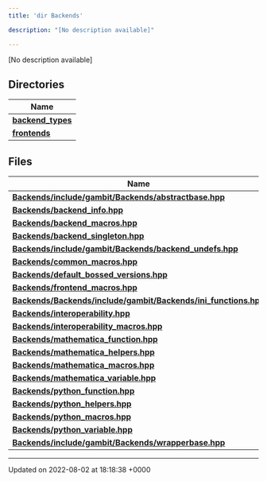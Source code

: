 ```yaml
---
title: 'dir Backends'

description: "[No description available]"

---
```







[No description available]

## Directories

| Name           |
| -------------- |
| **[backend_types](/documentation/code/colliderbit_development/files/dir_adaf5b9f3522268d0722b5bf192fb62e/#dir-backend-types)**  |
| **[frontends](/documentation/code/colliderbit_development/files/dir_c6faa5d145e7be4b4543e56b2cb9e577/#dir-frontends)**  |

## Files

| Name           |
| -------------- |
| **[Backends/include/gambit/Backends/abstractbase.hpp](/documentation/code/colliderbit_development/files/include_2gambit_2backends_2abstractbase_8hpp/#file-include/gambit/backends/abstractbase.hpp)**  |
| **[Backends/backend_info.hpp](/documentation/code/colliderbit_development/files/backend__info_8hpp/#file-backend-info.hpp)**  |
| **[Backends/backend_macros.hpp](/documentation/code/colliderbit_development/files/backend__macros_8hpp/#file-backend-macros.hpp)**  |
| **[Backends/backend_singleton.hpp](/documentation/code/colliderbit_development/files/backend__singleton_8hpp/#file-backend-singleton.hpp)**  |
| **[Backends/include/gambit/Backends/backend_undefs.hpp](/documentation/code/colliderbit_development/files/include_2gambit_2backends_2backend__undefs_8hpp/#file-include/gambit/backends/backend-undefs.hpp)**  |
| **[Backends/common_macros.hpp](/documentation/code/colliderbit_development/files/common__macros_8hpp/#file-common-macros.hpp)**  |
| **[Backends/default_bossed_versions.hpp](/documentation/code/colliderbit_development/files/default__bossed__versions_8hpp/#file-default-bossed-versions.hpp)**  |
| **[Backends/frontend_macros.hpp](/documentation/code/colliderbit_development/files/frontend__macros_8hpp/#file-frontend-macros.hpp)**  |
| **[Backends/Backends/include/gambit/Backends/ini_functions.hpp](/documentation/code/colliderbit_development/files/backends_2include_2gambit_2backends_2ini__functions_8hpp/#file-backends/include/gambit/backends/ini-functions.hpp)**  |
| **[Backends/interoperability.hpp](/documentation/code/colliderbit_development/files/interoperability_8hpp/#file-interoperability.hpp)**  |
| **[Backends/interoperability_macros.hpp](/documentation/code/colliderbit_development/files/interoperability__macros_8hpp/#file-interoperability-macros.hpp)**  |
| **[Backends/mathematica_function.hpp](/documentation/code/colliderbit_development/files/mathematica__function_8hpp/#file-mathematica-function.hpp)**  |
| **[Backends/mathematica_helpers.hpp](/documentation/code/colliderbit_development/files/mathematica__helpers_8hpp/#file-mathematica-helpers.hpp)**  |
| **[Backends/mathematica_macros.hpp](/documentation/code/colliderbit_development/files/mathematica__macros_8hpp/#file-mathematica-macros.hpp)**  |
| **[Backends/mathematica_variable.hpp](/documentation/code/colliderbit_development/files/mathematica__variable_8hpp/#file-mathematica-variable.hpp)**  |
| **[Backends/python_function.hpp](/documentation/code/colliderbit_development/files/python__function_8hpp/#file-python-function.hpp)**  |
| **[Backends/python_helpers.hpp](/documentation/code/colliderbit_development/files/python__helpers_8hpp/#file-python-helpers.hpp)**  |
| **[Backends/python_macros.hpp](/documentation/code/colliderbit_development/files/python__macros_8hpp/#file-python-macros.hpp)**  |
| **[Backends/python_variable.hpp](/documentation/code/colliderbit_development/files/python__variable_8hpp/#file-python-variable.hpp)**  |
| **[Backends/include/gambit/Backends/wrapperbase.hpp](/documentation/code/colliderbit_development/files/include_2gambit_2backends_2wrapperbase_8hpp/#file-include/gambit/backends/wrapperbase.hpp)**  |






-------------------------------

Updated on 2022-08-02 at 18:18:38 +0000
